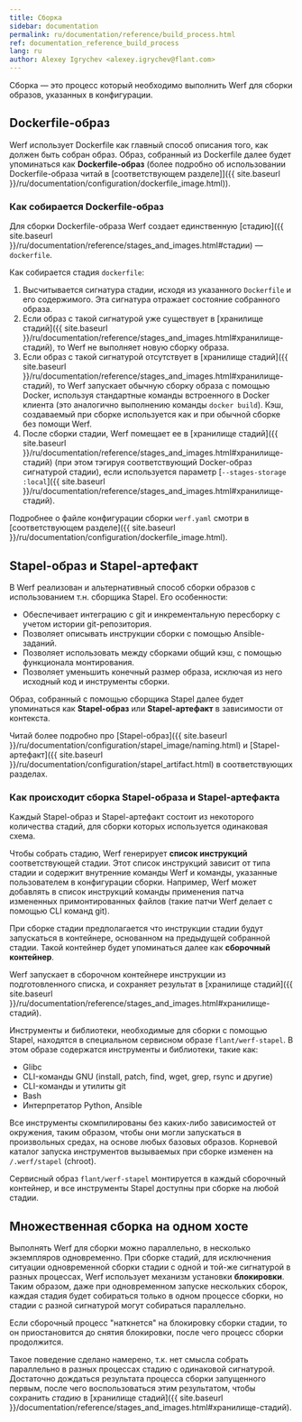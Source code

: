 ```yaml
---
title: Сборка
sidebar: documentation
permalink: ru/documentation/reference/build_process.html
ref: documentation_reference_build_process
lang: ru
author: Alexey Igrychev <alexey.igrychev@flant.com>
---
```


Сборка — это процесс который необходимо выполнить Werf для сборки образов, указанных в конфигурации.

## Dockerfile-образ

Werf использует Dockerfile как главный способ описания того, как должен быть собран образ. Образ, собранный из Dockerfile далее будет упоминаться как **Dockerfile-образ** (более подробно об использовании Dockerfile-образа читай в [соответствующем разделе]]({{ site.baseurl }}/ru/documentation/configuration/dockerfile_image.html)).

### Как собирается Dockerfile-образ

Для сборки Dockerfile-образа Werf создает единственную [стадию]({{ site.baseurl }}/ru/documentation/reference/stages_and_images.html#стадии) — `dockerfile`.

Как собирается стадия `dockerfile`:

 1. Высчитывается сигнатура стадии, исходя из указанного `Dockerfile` и его содержимого. Эта сигнатура отражает состояние собранного образа.
 2. Если образ с такой сигнатурой уже существует в [хранилище стадий]({{ site.baseurl }}/ru/documentation/reference/stages_and_images.html#хранилище-стадий), то Werf не выполняет новую сборку образа.
 3. Если образ с такой сигнатурой отсутствует в [хранилище стадий]({{ site.baseurl }}/ru/documentation/reference/stages_and_images.html#хранилище-стадий), то Werf запускает обычную сборку образа с помощью Docker, используя стандартные команды встроенного в Docker клиента (это аналогично выполнению команды `docker build`). Кэш, создаваемый при сборке используется как и при обычной сборке без помощи Werf.
 4. После сборки стадии, Werf помещает ее в [хранилище стадий]({{ site.baseurl }}/ru/documentation/reference/stages_and_images.html#хранилище-стадий) (при этом тэгируя соответствующий Docker-образ сигнатурой стадии), если используется параметр [`--stages-storage :local`]({{ site.baseurl }}/ru/documentation/reference/stages_and_images.html#хранилище-стадий).

Подробнее о файле конфигурации сборки `werf.yaml` смотри в [соответствующем разделе]({{ site.baseurl }}/ru/documentation/configuration/dockerfile_image.html).

## Stapel-образ и Stapel-артефакт

В Werf реализован и альтернативный способ сборки образов с использованием т.н. сборщика Stapel. Его особенности:

 * Обеспечивает интеграцию с git и инкрементальную пересборку с учетом истории git-репозитория.
 * Позволяет описывать инструкции сборки с помощью Ansible-заданий.
 * Позволяет использовать между сборками общий кэш, с помощью функционала монтирования.
 * Позволяет уменьшить конечный размер образа, исключая из него исходный код и инструменты сборки.

Образ, собранный с помощью сборщика Stapel далее будет упоминаться как **Stapel-образ** или **Stapel-артефакт** в зависимости от контекста.

Читай более подробно про [Stapel-образ]({{ site.baseurl }}/ru/documentation/configuration/stapel_image/naming.html) и [Stapel-артефакт]({{ site.baseurl }}/ru/documentation/configuration/stapel_artifact.html) в соответствующих разделах.

### Как происходит сборка Stapel-образа и Stapel-артефакта

Каждый Stapel-образ и Stapel-артефакт состоит из некоторого количества стадий, для сборки которых используется одинаковая схема.

Чтобы собрать стадию, Werf генерирует **список инструкций** соответствующей стадии. Этот список инструкций зависит от типа стадии и содержит внутренние команды Werf и команды, указанные пользователем в конфигурации сборки. Например, Werf может добавлять в список инструкций команды применения патча измененных примонтированных файлов (такие патчи Werf делает с помощью CLI команд git).

При сборке стадии предполагается что инструкции стадии будут запускаться в контейнере, основанном на предыдущей собранной стадии. Такой контейнер будет упоминаться далее как **сборочный контейнер**.

Werf запускает в сборочном контейнере инструкции из подготовленного списка, и сохраняет результат в [хранилище стадий]({{ site.baseurl }}/ru/documentation/reference/stages_and_images.html#хранилище-стадий).

Инструменты и библиотеки, необходимые для сборки с помощью Stapel, находятся в специальном сервисном образе `flant/werf-stapel`. В этом образе содержатся инструменты и библиотеки, такие как:
 * Glibc
 * CLI-команды GNU (install, patch, find, wget, grep, rsync и другие)
 * CLI-команды и утилиты git
 * Bash
 * Интерпретатор Python, Ansible

Все инструменты скомпилированы без каких-либо зависимостей от окружения, таким образом, чтобы они могли запускаться в произвольных средах, на основе любых базовых образов. Корневой каталог запуска инструментов вызываемых при сборке изменен на `/.werf/stapel` (chroot).

Сервисный образ `flant/werf-stapel` монтируется в каждый сборочный контейнер, и все инструменты Stapel доступны при сборке на любой стадии.

## Множественная сборка на одном хосте

Выполнять Werf для сборки можно параллельно, в несколько экземпляров одновременно. При сборке стадий, для исключнения ситуации одновременной сборки стадии с одной и той-же сигнатурой в разных процессах, Werf использует механизм установки **блокировки**. Таким образом, даже при одновременном запуске нескольких сборок, каждая стадия будет собираться только в одном процессе сборки, но стадии с разной сигнатурой могут собираться параллельно.

Если сборочный процесс "наткнется" на блокировку сборки стадии, то он приостановится до снятия блокировки, после чего процесс сборки продолжится.

Такое поведение сделано намерено, т.к. нет смысла собрать параллельно в разных процессах стадию с одинаковой сигнатурой. Достаточно дождаться результата процесса сборки запущенного первым, после чего воспользоваться этим результатом, чтобы сохранить _стадию_ в [хранилище стадий]({{ site.baseurl }}/documentation/reference/stages_and_images.html#хранилище-стадий).
